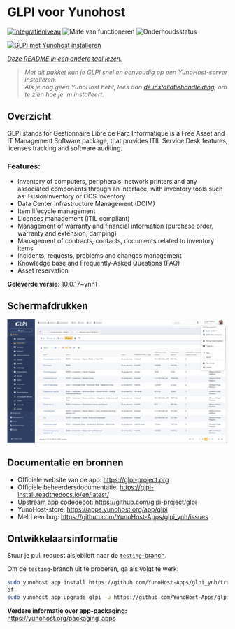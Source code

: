 <!--
NB: Deze README is automatisch gegenereerd door <https://github.com/YunoHost/apps/tree/master/tools/readme_generator>
Hij mag NIET handmatig aangepast worden.
-->

# GLPI voor Yunohost

[![Integratieniveau](https://dash.yunohost.org/integration/glpi.svg)](https://ci-apps.yunohost.org/ci/apps/glpi/) ![Mate van functioneren](https://ci-apps.yunohost.org/ci/badges/glpi.status.svg) ![Onderhoudsstatus](https://ci-apps.yunohost.org/ci/badges/glpi.maintain.svg)

[![GLPI met Yunohost installeren](https://install-app.yunohost.org/install-with-yunohost.svg)](https://install-app.yunohost.org/?app=glpi)

*[Deze README in een andere taal lezen.](./ALL_README.md)*

> *Met dit pakket kun je GLPI snel en eenvoudig op een YunoHost-server installeren.*  
> *Als je nog geen YunoHost hebt, lees dan [de installatiehandleiding](https://yunohost.org/install), om te zien hoe je 'm installeert.*

## Overzicht

GLPI stands for Gestionnaire Libre de Parc Informatique is a Free Asset and IT Management Software package, that provides ITIL Service Desk features, licenses tracking and software auditing.

### Features:

- Inventory of computers, peripherals, network printers and any associated components through an interface, with inventory tools such as: FusionInventory or OCS Inventory
- Data Center Infrastructure Management (DCIM)
- Item lifecycle management
- Licenses management (ITIL compliant)
- Management of warranty and financial information (purchase order, warranty and extension, damping)
- Management of contracts, contacts, documents related to inventory items
- Incidents, requests, problems and changes management
- Knowledge base and Frequently-Asked Questions (FAQ)
- Asset reservation


**Geleverde versie:** 10.0.17~ynh1

## Schermafdrukken

![Schermafdrukken van GLPI](./doc/screenshots/screenshot.png)

## Documentatie en bronnen

- Officiele website van de app: <https://glpi-project.org>
- Officiele beheerdersdocumentatie: <https://glpi-install.readthedocs.io/en/latest/>
- Upstream app codedepot: <https://github.com/glpi-project/glpi>
- YunoHost-store: <https://apps.yunohost.org/app/glpi>
- Meld een bug: <https://github.com/YunoHost-Apps/glpi_ynh/issues>

## Ontwikkelaarsinformatie

Stuur je pull request alsjeblieft naar de [`testing`-branch](https://github.com/YunoHost-Apps/glpi_ynh/tree/testing).

Om de `testing`-branch uit te proberen, ga als volgt te werk:

```bash
sudo yunohost app install https://github.com/YunoHost-Apps/glpi_ynh/tree/testing --debug
of
sudo yunohost app upgrade glpi -u https://github.com/YunoHost-Apps/glpi_ynh/tree/testing --debug
```

**Verdere informatie over app-packaging:** <https://yunohost.org/packaging_apps>
